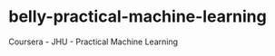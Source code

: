 belly-practical-machine-learning
================================

Coursera - JHU - Practical Machine Learning
